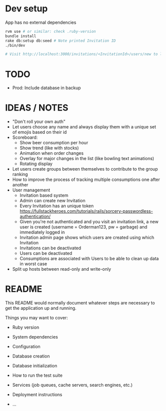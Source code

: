 # Dev setup

App has no external dependencies

```bash
rvm use # or similar: check .ruby-version
bundle install
rake db:setup db:seed # Note printed Invitation ID
./bin/dev

# Visit http://localhost:3000/invitations/<InvitationId>/users/new to login
```

# TODO
- Prod: Include database in backup

# IDEAS / NOTES
- "Don't roll your own auth"
- Let users choose any name and always display them with a unique set of emojis based on their id
- Scoreboard: 
    - Show beer consumption per hour
    - Show trend (like with stocks)
    - Animation when order changes
    - Overlay for major changes in the list (like bowling text animations)
    - Rotating display
- Let users create groups between themselves to contribute to the group ranking
- How to improve the process of tracking multiple consumptions one after another
- User management
    - Invitation based system
    - Admin can create new Invitation
    - Every Invitation has an unique token 
        https://fullstackheroes.com/tutorials/rails/sorcery-passwordless-authentication/
    - Given you're not authenticated and you visit an invitation link, a new user is created (username = Orderman123, pw = garbage) and immediately logged in
    - Invitation admin page shows which users are created using which Invitation
    - Invitations can be deactivated
    - Users can be deactivated
    - Consumptions are associated with Users to be able to clean up data in worst case
- Split up hosts between read-only and write-only

# README

This README would normally document whatever steps are necessary to get the
application up and running.

Things you may want to cover:

* Ruby version

* System dependencies

* Configuration

* Database creation

* Database initialization

* How to run the test suite

* Services (job queues, cache servers, search engines, etc.)

* Deployment instructions

* ...
